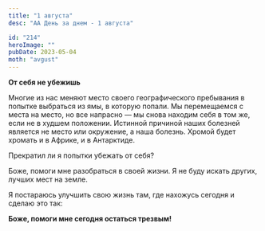 ```yaml
---
title: "1 августа"
desc: "АА День за днем - 1 августа"

id: "214"
heroImage: ""
pubDate: 2023-05-04
moth: "avgust"
---
```


**От себя не убежишь**

Многие из нас меняют место своего географического пребывания в попытке
выбраться из ямы, в которую попали. Мы перемещаемся с места на место, но все
напрасно — мы снова находим себя в том же, если не в худшем положении.
Истинной причиной наших болезней является не место или окружение, а наша
болезнь. Хромой будет хромать и в Африке, и в Антарктиде.

Прекратил ли я попытки убежать от себя?

Боже, помоги мне разобраться в своей жизни. Я не буду искать других, лучших
мест на земле.

Я постараюсь улучшить свою жизнь там, где нахожусь сегодня и сделаю это так:

**Боже, помоги мне сегодня остаться трезвым!**
